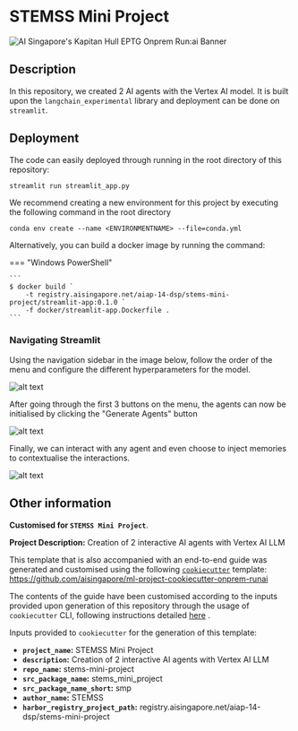 # STEMSS Mini Project

![AI Singapore's Kapitan Hull EPTG Onprem Run:ai Banner](./aisg-context/guide-site/docs/assets/images/kapitan-hull-eptg-onprem-runai-banner.png)

## Description
In this repository, we created 2 AI agents with the Vertex AI model. It is built upon the `langchain_experimental` library and deployment can be done on `streamlit`.

## Deployment

The code can easily deployed through running in the root directory of this repository:

```streamlit run streamlit_app.py```

We recommend creating a new environment for this project by executing the following command in the root directory

```conda env create --name <ENVIRONMENTNAME> --file=conda.yml```

Alternatively, you can build a docker image by running the command:

=== "Windows PowerShell"

    ```
    $ docker build `
        -t registry.aisingapore.net/aiap-14-dsp/stems-mini-project/streamlit-app:0.1.0 `
        -f docker/streamlit-app.Dockerfile .
    ```

### Navigating Streamlit
Using the navigation sidebar in the image below, follow the order of the menu and configure the different hyperparameters for the model.

![alt text](./img/streamlit_menu.png)

After going through the first 3 buttons on the menu, the agents can now be initialised by clicking the "Generate Agents" button

![alt text](./img/agent_initilisation.png)

Finally, we can interact with any agent and even choose to inject memories to contextualise the interactions.

![alt text](./img/agent_interaction.png)



## Other information
__Customised for `STEMSS Mini Project`__.

__Project Description:__ Creation of 2 interactive AI agents with Vertex AI LLM 

This template that is also accompanied with an end-to-end guide was
generated and customised using the
following
[`cookiecutter`](https://cookiecutter.readthedocs.io/en/stable/)
template:
https://github.com/aisingapore/ml-project-cookiecutter-onprem-runai

The contents of the guide have been customised
according to the inputs provided upon generation of this repository
through the usage of `cookiecutter` CLI,
following instructions detailed
[here](https://github.com/aisingapore/ml-project-cookiecutter-onprem-runai/blob/main/README.md)
.

Inputs provided to `cookiecutter` for the generation of this
template:

- __`project_name`:__ STEMSS Mini Project
- __`description`:__ Creation of 2 interactive AI agents with Vertex AI LLM 
- __`repo_name`:__ stems-mini-project
- __`src_package_name`:__ stems_mini_project
- __`src_package_name_short`:__ smp
- __`author_name`:__ STEMSS
- __`harbor_registry_project_path`:__ registry.aisingapore.net/aiap-14-dsp/stems-mini-project


